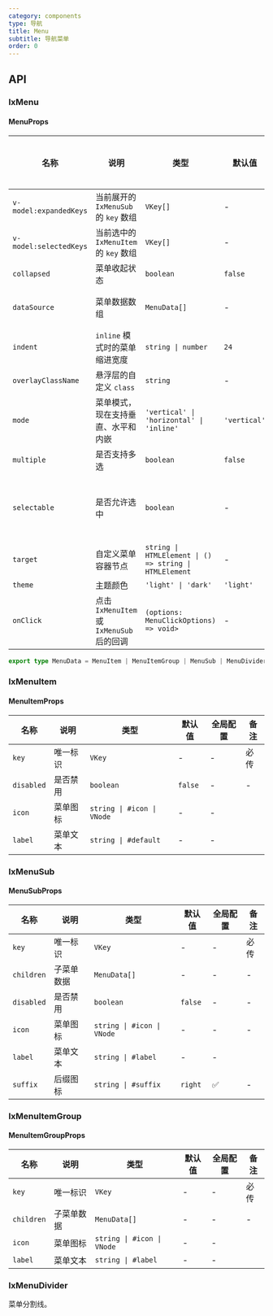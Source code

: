 ```yaml
---
category: components
type: 导航
title: Menu
subtitle: 导航菜单
order: 0
---
```


## API

### IxMenu

#### MenuProps

| 名称 | 说明 | 类型  | 默认值 | 全局配置 | 备注 |
| --- | --- | --- | --- | --- | --- |
| `v-model:expandedKeys` | 当前展开的 `IxMenuSub` 的 `key` 数组 | `VKey[]` | - | - | - |
| `v-model:selectedKeys` | 当前选中的 `IxMenuItem` 的 `key` 数组 | `VKey[]` | - | - | - |
| `collapsed` | 菜单收起状态 | `boolean` | `false` | - | - |
| `dataSource` | 菜单数据数组 | `MenuData[]` | - | - | 优先级高于 `default` 插槽 |
| `indent` | `inline` 模式时的菜单缩进宽度 | `string \| number` | `24` | ✅ | 仅支持 `inline` 模式 |
| `overlayClassName` | 悬浮层的自定义 `class` | `string` | - | - | - |
| `mode` | 菜单模式，现在支持垂直、水平和内嵌 | `'vertical' \| 'horizontal' \| 'inline'` | `'vertical'` | - | - |
| `multiple` | 是否支持多选 | `boolean` | `false` | - | - |
| `selectable` | 是否允许选中 | `boolean` | - | - | 在 `IxDropdown` 中默认为 `false`, 其他情况默认为 `true` |
| `target` | 自定义菜单容器节点 | `string \| HTMLElement \| () => string \| HTMLElement` | - | ✅ | `inline` 模式时无效 |
| `theme` | 主题颜色 | `'light' \| 'dark'` | `'light'` | ✅ | - |
| `onClick` | 点击 `IxMenuItem` 或 `IxMenuSub` 后的回调 | `(options: MenuClickOptions) => void>` | - | - |

```ts
export type MenuData = MenuItem | MenuItemGroup | MenuSub | MenuDivider

```

### IxMenuItem

#### MenuItemProps

| 名称 | 说明 | 类型  | 默认值 | 全局配置 | 备注 |
| --- | --- | --- | --- | --- | --- |
| `key` | 唯一标识 | `VKey` | - | - | 必传 |
| `disabled` | 是否禁用 | `boolean` | `false` | - | - |
| `icon` | 菜单图标| `string \| #icon \| VNode` | - | - |
| `label` | 菜单文本 | `string \| #default`  | - | - |

### IxMenuSub

#### MenuSubProps

| 名称 | 说明 | 类型  | 默认值 | 全局配置 | 备注 |
| --- | --- | --- | --- | --- | --- |
| `key` | 唯一标识 | `VKey` | - | - | 必传 |
| `children` | 子菜单数据 | `MenuData[]` | - | - | - |
| `disabled` | 是否禁用 | `boolean` | `false` | - | - |
| `icon` | 菜单图标| `string \| #icon \| VNode` | - | - | - |
| `label` | 菜单文本 | `string \| #label`  | - | - |
| `suffix` | 后缀图标 | `string \| #suffix` | `right` | ✅ | - |

### IxMenuItemGroup

#### MenuItemGroupProps

| 名称 | 说明 | 类型  | 默认值 | 全局配置 | 备注 |
| --- | --- | --- | --- | --- | --- |
| `key` | 唯一标识 | `VKey` | - | - | 必传 |
| `children` | 子菜单数据 | `MenuData[]` | - | - | - |
| `icon` | 菜单图标| `string \| #icon \| VNode` | - | - |
| `label` | 菜单文本 | `string \| #label`  | - | - |

### IxMenuDivider

菜单分割线。
